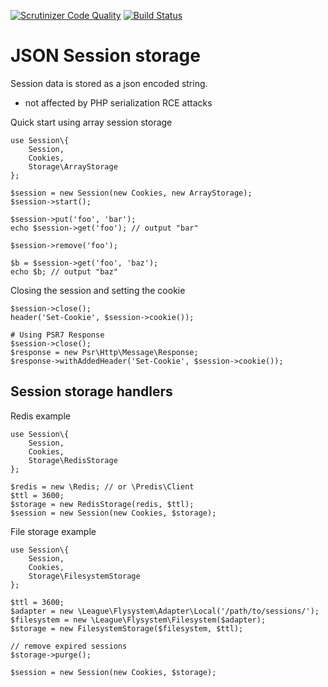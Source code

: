 [![Scrutinizer Code Quality](https://scrutinizer-ci.com/g/rwarasaurus/session/badges/quality-score.png?b=master)](https://scrutinizer-ci.com/g/rwarasaurus/session/?branch=master)
[![Build Status](https://scrutinizer-ci.com/g/rwarasaurus/session/badges/build.png?b=master)](https://scrutinizer-ci.com/g/rwarasaurus/session/build-status/master)

# JSON Session storage

Session data is stored as a json encoded string.

- not affected by PHP serialization RCE attacks

Quick start using array session storage

    use Session\{
        Session,
        Cookies,
        Storage\ArrayStorage
    };

    $session = new Session(new Cookies, new ArrayStorage);
    $session->start();

    $session->put('foo', 'bar');
    echo $session->get('foo'); // output "bar"

    $session->remove('foo');

    $b = $session->get('foo', 'baz');
    echo $b; // output "baz"

Closing the session and setting the cookie

    $session->close();
    header('Set-Cookie', $session->cookie());

    # Using PSR7 Response
    $session->close();
    $response = new Psr\Http\Message\Response;
    $response->withAddedHeader('Set-Cookie', $session->cookie());

## Session storage handlers

Redis example

    use Session\{
        Session,
        Cookies,
        Storage\RedisStorage
    };

    $redis = new \Redis; // or \Predis\Client
    $ttl = 3600;
    $storage = new RedisStorage(redis, $ttl);
    $session = new Session(new Cookies, $storage);

File storage example

    use Session\{
        Session,
        Cookies,
        Storage\FilesystemStorage
    };

    $ttl = 3600;
    $adapter = new \League\Flysystem\Adapter\Local('/path/to/sessions/');
    $filesystem = new \League\Flysystem\Filesystem($adapter);
    $storage = new FilesystemStorage($filesystem, $ttl);

    // remove expired sessions
    $storage->purge();

    $session = new Session(new Cookies, $storage);
